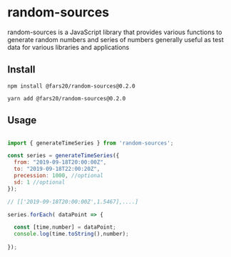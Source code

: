 # random-sources

random-sources is a JavaScript library that provides various functions to generate random numbers and series of numbers generally useful as test data for various libraries and applications

## Install

`npm install @fars20/random-sources@0.2.0`

`yarn add @fars20/random-sources@0.2.0`


## Usage

```javascript

import { generateTimeSeries } from 'random-sources';

const series = generateTimeSeries({
  from: "2019-09-18T20:00:00Z",
  to: "2019-09-18T22:00:20Z",
  precession: 1000, //optional
  sd: 1 //optional
});

// [['2019-09-18T20:00:00Z',1.5467],....]

series.forEach( dataPoint => {

  const [time,number] = dataPoint;
  console.log(time.toString(),number);
  
});
```

